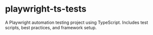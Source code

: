 # playwright-ts-tests
A Playwright automation testing project using TypeScript. Includes test scripts, best practices, and framework setup.
